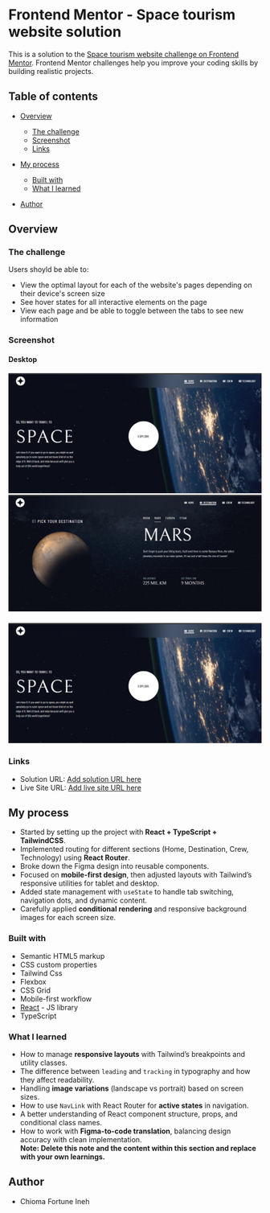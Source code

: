 # Frontend Mentor - Space tourism website solution

This is a solution to the [Space tourism website challenge on Frontend Mentor](https://www.frontendmentor.io/challenges/space-tourism-multipage-website-gRWj1URZ3). Frontend Mentor challenges help you improve your coding skills by building realistic projects.

## Table of contents

- [Overview](#overview)
  - [The challenge](#the-challenge)
  - [Screenshot](#screenshot)
  - [Links](#links)
- [My process](#my-process)

  - [Built with](#built-with)
  - [What I learned](#what-i-learned)

- [Author](#author)

## Overview

### The challenge

Users shoyld be able to:

- View the optimal layout for each of the website's pages depending on their device's screen size
- See hover states for all interactive elements on the page
- View each page and be able to toggle between the tabs to see new information

### Screenshot

#### Desktop

![Desktop Screenshot](./src/screenshots/space-screenshot-2.png)
![Desktop Screenshot](./src/screenshots/space-screenshot-3.png)

####

![Mobile Screenshot](./src/screenshots/space-screenshot-2.png)

### Links

- Solution URL: [Add solution URL here](https://your-solution-url.com)
- Live Site URL: [Add live site URL here](https://your-live-site-url.com)

## My process

- Started by setting up the project with **React + TypeScript + TailwindCSS**.
- Implemented routing for different sections (Home, Destination, Crew, Technology) using **React Router**.
- Broke down the Figma design into reusable components.
- Focused on **mobile-first design**, then adjusted layouts with Tailwind’s responsive utilities for tablet and desktop.
- Added state management with `useState` to handle tab switching, navigation dots, and dynamic content.
- Carefully applied **conditional rendering** and responsive background images for each screen size.

### Built with

- Semantic HTML5 markup
- CSS custom properties
- Tailwind Css
- Flexbox
- CSS Grid
- Mobile-first workflow
- [React](https://reactjs.org/) - JS library
- TypeScript

### What I learned

- How to manage **responsive layouts** with Tailwind’s breakpoints and utility classes.
- The difference between `leading` and `tracking` in typography and how they affect readability.
- Handling **image variations** (landscape vs portrait) based on screen sizes.
- How to use `NavLink` with React Router for **active states** in navigation.
- A better understanding of React component structure, props, and conditional class names.
- How to work with **Figma-to-code translation**, balancing design accuracy with clean implementation.  
  **Note: Delete this note and the content within this section and replace with your own learnings.**

## Author

- Chioma Fortune Ineh
